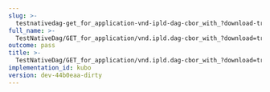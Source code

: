 ```yaml
---
slug: >-
  testnativedag-get_for_application-vnd-ipld-dag-cbor_with_?download-true_forces_content-disposition-_attachment
full_name: >-
  TestNativeDag/GET_for_application/vnd.ipld.dag-cbor_with_?download=true_forces_Content-Disposition:_attachment
outcome: pass
title: >-
  TestNativeDag/GET_for_application/vnd.ipld.dag-cbor_with_?download=true_forces_Content-Disposition:_attachment
implementation_id: kubo
version: dev-44b0eaa-dirty
---
```


